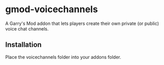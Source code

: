 # gmod-voicechannels
A Garry's Mod addon that lets players create their own private (or public) voice chat channels.

## Installation
Place the voicechannels folder into your addons folder.